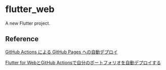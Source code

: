 # flutter_web

A new Flutter project.

## Reference

[GitHub Actions による GitHub Pages への自動デプロイ](https://qiita.com/peaceiris/items/d401f2e5724fdcb0759d)

[Flutter for WebとGitHub Actionsで自分のポートフォリオを自動デプロイする](https://qiita.com/taigamikami/items/348878ee606cf9352e84)
